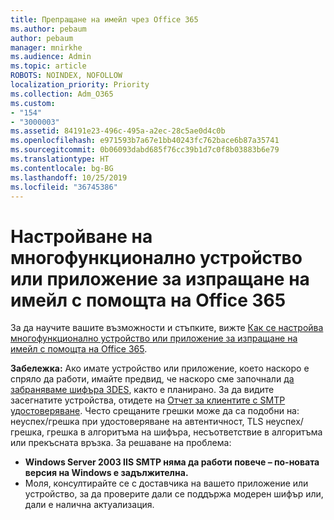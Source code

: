 ```yaml
---
title: Препращане на имейл чрез Office 365
ms.author: pebaum
author: pebaum
manager: mnirkhe
ms.audience: Admin
ms.topic: article
ROBOTS: NOINDEX, NOFOLLOW
localization_priority: Priority
ms.collection: Adm_O365
ms.custom:
- "154"
- "3000003"
ms.assetid: 84191e23-496c-495a-a2ec-28c5ae0d4c0b
ms.openlocfilehash: e971593b7a67e1bb40243fc762bace6b87a35741
ms.sourcegitcommit: 0b06093dabd685f76cc39b1d7c0f8b03883b6e79
ms.translationtype: HT
ms.contentlocale: bg-BG
ms.lasthandoff: 10/25/2019
ms.locfileid: "36745386"
---
```

# <a name="set-up-a-multifunction-device-or-application-to-send-email-using-office-365"></a>Настройване на многофункционално устройство или приложение за изпращане на имейл с помощта на Office 365

За да научите вашите възможности и стъпките, вижте [Как се настройва многофункционално устройство или приложение за изпращане на имейл с помощта на Office 365](https://docs.microsoft.com/Exchange/mail-flow-best-practices/how-to-set-up-a-multifunction-device-or-application-to-send-email-using-office-3).
  
**Забележка:** Ако имате устройство или приложение, което наскоро е спряло да работи, имайте предвид, че наскоро сме започнали [да забраняваме шифъра 3DES](https://docs.microsoft.com/office365/securitycompliance/technical-reference-details-about-encryption), както е планирано. За да видите засегнатите устройства, отидете на [Отчет за клиентите с SMTP удостоверяване](https://protection.office.com/mailflow/dashboard). Често срещаните грешки може да са подобни на: неуспех/грешка при удостоверяване на автентичност, TLS неуспех/грешка, грешка в алгоритъма на шифъра, несъответствие в алгоритъма или прекъсната връзка. За решаване на проблема:
 - **Windows Server 2003 IIS SMTP няма да работи повече – по-новата версия на Windows е задължителна.**  
 - Моля, консултирайте се с доставчика на вашето приложение или устройство, за да проверите дали се поддържа модерен шифър или, дали е налична актуализация.
